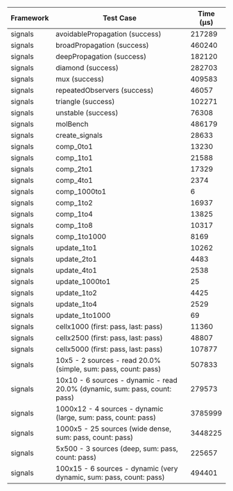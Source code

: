 | Framework | Test Case | Time (μs) |
| --- | --- | --- |
| signals | avoidablePropagation (success) | 217289 |
| signals | broadPropagation (success) | 460240 |
| signals | deepPropagation (success) | 182120 |
| signals | diamond (success) | 282703 |
| signals | mux (success) | 409583 |
| signals | repeatedObservers (success) | 46057 |
| signals | triangle (success) | 102271 |
| signals | unstable (success) | 76308 |
| signals | molBench | 486179 |
| signals | create_signals | 28633 |
| signals | comp_0to1 | 13230 |
| signals | comp_1to1 | 21588 |
| signals | comp_2to1 | 17329 |
| signals | comp_4to1 | 2374 |
| signals | comp_1000to1 | 6 |
| signals | comp_1to2 | 16937 |
| signals | comp_1to4 | 13825 |
| signals | comp_1to8 | 10317 |
| signals | comp_1to1000 | 8169 |
| signals | update_1to1 | 10262 |
| signals | update_2to1 | 4483 |
| signals | update_4to1 | 2538 |
| signals | update_1000to1 | 25 |
| signals | update_1to2 | 4425 |
| signals | update_1to4 | 2529 |
| signals | update_1to1000 | 69 |
| signals | cellx1000 (first: pass, last: pass) | 11360 |
| signals | cellx2500 (first: pass, last: pass) | 48807 |
| signals | cellx5000 (first: pass, last: pass) | 107877 |
| signals | 10x5 - 2 sources - read 20.0% (simple, sum: pass, count: pass) | 507833 |
| signals | 10x10 - 6 sources - dynamic - read 20.0% (dynamic, sum: pass, count: pass) | 279573 |
| signals | 1000x12 - 4 sources - dynamic (large, sum: pass, count: pass) | 3785999 |
| signals | 1000x5 - 25 sources (wide dense, sum: pass, count: pass) | 3448225 |
| signals | 5x500 - 3 sources (deep, sum: pass, count: pass) | 225657 |
| signals | 100x15 - 6 sources - dynamic (very dynamic, sum: pass, count: pass) | 494401 |

